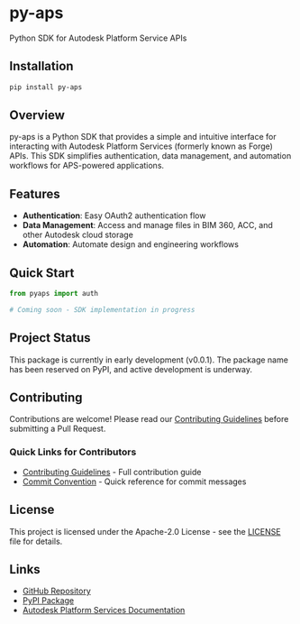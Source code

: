 # py-aps

Python SDK for Autodesk Platform Service APIs

## Installation

```bash
pip install py-aps
```

## Overview

py-aps is a Python SDK that provides a simple and intuitive interface for interacting with Autodesk Platform Services (formerly known as Forge) APIs. This SDK simplifies authentication, data management, and automation workflows for APS-powered applications.

## Features

- **Authentication**: Easy OAuth2 authentication flow
- **Data Management**: Access and manage files in BIM 360, ACC, and other Autodesk cloud storage
- **Automation**: Automate design and engineering workflows

## Quick Start

```python
from pyaps import auth

# Coming soon - SDK implementation in progress
```

## Project Status

This package is currently in early development (v0.0.1). The package name has been reserved on PyPI, and active development is underway.

## Contributing

Contributions are welcome! Please read our [Contributing Guidelines](CONTRIBUTING.md) before submitting a Pull Request.

### Quick Links for Contributors
- [Contributing Guidelines](CONTRIBUTING.md) - Full contribution guide
- [Commit Convention](.github/COMMIT_CONVENTION.md) - Quick reference for commit messages

## License

This project is licensed under the Apache-2.0 License - see the [LICENSE](LICENSE) file for details.

## Links

- [GitHub Repository](https://github.com/voidbox-ai/pyaps)
- [PyPI Package](https://pypi.org/project/py-aps/)
- [Autodesk Platform Services Documentation](https://aps.autodesk.com/)

